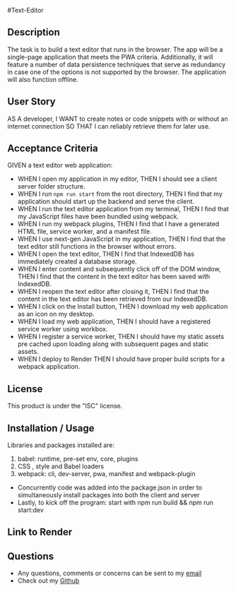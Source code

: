 #Text-Editor

## Description

The task is to build a text editor that runs in the browser. The app will be a single-page application that meets the PWA criteria. Additionally, it will feature a number of data persistence techniques that serve as redundancy in case one of the options is not supported by the browser. The application will also function offline.

## User Story

AS A developer,
I WANT to create notes or code snippets with or without an internet connection
SO THAT I can reliably retrieve them for later use.

## Acceptance Criteria

GIVEN a text editor web application:

- WHEN I open my application in my editor,
  THEN I should see a client server folder structure.
- WHEN I run `npm run start` from the root directory,
  THEN I find that my application should start up the backend and serve the client.
- WHEN I run the text editor application from my terminal,
  THEN I find that my JavaScript files have been bundled using webpack.
- WHEN I run my webpack plugins,
  THEN I find that I have a generated HTML file, service worker, and a manifest file.
- WHEN I use next-gen JavaScript in my application,
  THEN I find that the text editor still functions in the browser without errors.
- WHEN I open the text editor,
  THEN I find that IndexedDB has immediately created a database storage.
- WHEN I enter content and subsequently click off of the DOM window,
  THEN I find that the content in the text editor has been saved with IndexedDB.
- WHEN I reopen the text editor after closing it,
  THEN I find that the content in the text editor has been retrieved from our IndexedDB.
- WHEN I click on the Install button,
  THEN I download my web application as an icon on my desktop.
- WHEN I load my web application,
  THEN I should have a registered service worker using workbox.
- WHEN I register a service worker,
  THEN I should have my static assets pre cached upon loading along with subsequent pages and static assets.
- WHEN I deploy to Render
  THEN I should have proper build scripts for a webpack application.

## License

This product is under the "ISC" license.

## Installation / Usage

Libraries and packages installed are:

1. babel: runtime, pre-set env, core, plugins
2. CSS , style and Babel loaders
3. webpack: cli, dev-server, pwa, manifest and webpack-plugin

- Concurrently code was added into the package.json in order to simultaneously install packages into both the client and server
- Lastly, to kick off the program: start with npm run build && npm run start:dev

## Link to Render

## Questions

- Any questions, comments or concerns can be sent to my [email](j_jenkins1@u.pacific.edu)
- Check out my [Github](https://github.com/jjenkz)
